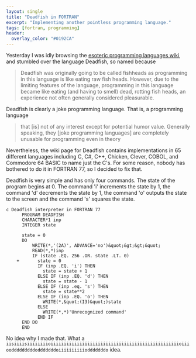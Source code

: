 ```yaml
---
layout: single
title: "Deadfish in FORTRAN"
excerpt: "Implementing another pointless programming language."
tags: [fortran, programming]
header:
  overlay_color: "#0192CA"
---
```


Yesterday I was idly browsing the [esoteric programming languages wiki](https://esolangs.org/wiki/Main_Page), and stumbled over the language Deadfish, so named because

> Deadfish was originally going to be called fishheads as programming in this language is like eating raw fish heads. However, due to the limiting features of the language, programming in this language became like eating (and having to smell) dead, rotting fish heads, an experience not often generally considered pleasurable.

Deadfish is clearly a joke programming language.  That is, a programming language

> that [is] not of any interest except for potential humor value. Generally speaking, they [joke programming languages] are completely unusable for programming even in theory

Nevertheless, the wiki page for Deadfish contains implementations in 65 different languages including C, C#, C++, Chicken, Clever, COBOL, and Commodore 64 BASIC to name just the C's.  For some reason, nobody has bothered to do it in FORTRAN 77, so I decided to fix that.

Deadfish is very simple and has only four commands.  The state of the program begins at 0.  The command 'i' increments the state by 1, the command 'd' decrements the state by 1, the command 'o' outputs the state to the screen and the command 's' squares the state.

```fortram
c Deadfish interpreter in FORTRAN 77
      PROGRAM DEADFISH
      CHARACTER*1 inp
      INTEGER state

      state = 0
      DO
          WRITE(*,'(2A)', ADVANCE='no')&quot;&gt;&gt;&quot;
          READ(*,*)inp
          IF (state .EQ. 256 .OR. state .LT. 0)
    +       state = 0
            IF (inp .EQ. 'i') THEN
              state = state + 1
            ELSE IF (inp .EQ. 'd') THEN
              state = state - 1
            ELSE IF (inp .eq. 's') THEN
              state = state**2
            ELSE IF (inp .EQ. 'o') THEN
              WRITE(*,&quot;(I3)&quot;)state
            ELSE
              WRITE(*,*)'Unrecognized command'
            END IF
      END DO
      END
```

No idea why I made that.  What a `iisiiiisiiiiiiiioiiiiiiiiiiiiiiiiiiiiiiiiiiiiiiiiiiiiiiiiiiiiiiiiioiiioodddddddddodddddddoiiiiiiiiiiodddddddo` idea.
